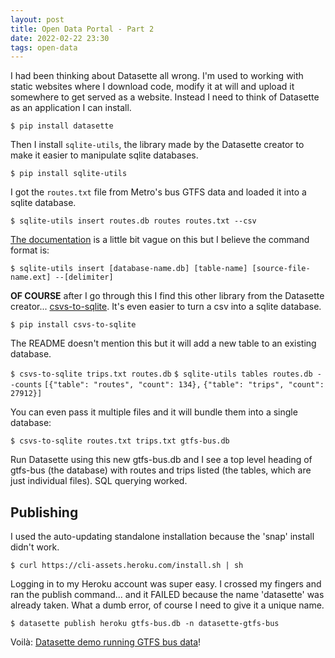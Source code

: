 ```yaml
---
layout: post
title: Open Data Portal - Part 2
date: 2022-02-22 23:30
tags: open-data
---
```


I had been thinking about Datasette all wrong.  I'm used to working with static websites where I download code, modify it at will and upload it somewhere to get served as a website.  Instead I need to think of Datasette as an application I can install.

`$ pip install datasette`

Then I install `sqlite-utils`, the library made by the Datasette creator to make it easier to manipulate sqlite databases.

`$ pip install sqlite-utils`

I got the `routes.txt` file from Metro's bus GTFS data and loaded it into a sqlite database.

`$ sqlite-utils insert routes.db routes routes.txt --csv`

[The documentation](https://sqlite-utils.datasette.io/en/stable/index.html) is a little bit vague on this but I believe the command format is:

`$ sqlite-utils insert [database-name.db] [table-name] [source-file-name.ext] --[delimiter]`

__OF COURSE__ after I go through this I find this other library from the Datasette creator... [csvs-to-sqlite](https://github.com/simonw/csvs-to-sqlite/).  It's even easier to turn a csv into a sqlite database.

`$ pip install csvs-to-sqlite`

The README doesn't mention this but it will add a new table to an existing database.

`$ csvs-to-sqlite trips.txt routes.db`
`$ sqlite-utils tables routes.db --counts`
`[{"table": "routes", "count": 134},`
`{"table": "trips", "count": 27912}]`

You can even pass it multiple files and it will bundle them into a single database:

`$ csvs-to-sqlite routes.txt trips.txt gtfs-bus.db`

Run Datasette using this new gtfs-bus.db and I see a top level heading of gtfs-bus (the database) with routes and trips listed (the tables, which are just individual files).  SQL querying worked.

## Publishing

I used the auto-updating standalone installation because the 'snap' install didn't work.

`$ curl https://cli-assets.heroku.com/install.sh | sh`

Logging in to my Heroku account was super easy. I crossed my fingers and ran the publish command... and it FAILED because the name 'datasette' was already taken.  What a dumb error, of course I need to give it a unique name.

`$ datasette publish heroku gtfs-bus.db -n datasette-gtfs-bus`

Voilà: [Datasette demo running GTFS bus data](https://datasette-gtfs-bus.herokuapp.com/)!


